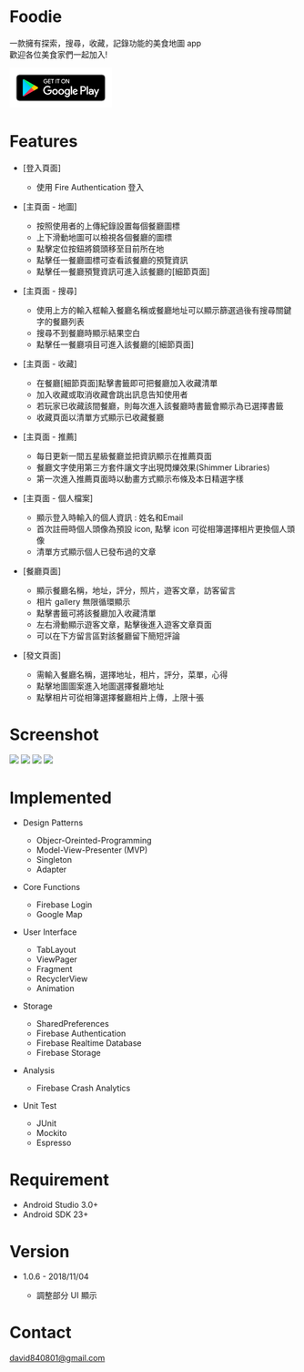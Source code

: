 # Foodie
   一款擁有探索，搜尋，收藏，記錄功能的美食地圖 app<br/>
   歡迎各位美食家們一起加入!

[<img  src="https://github.com/Wen-Liu/BookShare/raw/master/Screenshot/google-play-badge.png" width="180"  >](https://play.google.com/store/apps/details?id=com.guanhong.foodie)


# Features

  * [登入頁面]
    * 使用 Fire Authentication 登入
  
  * [主頁面 - 地圖]
    * 按照使用者的上傳紀錄設置每個餐廳圖標
    * 上下滑動地圖可以檢視各個餐廳的圖標
    * 點擊定位按鈕將鏡頭移至目前所在地
    * 點擊任一餐廳圖標可查看該餐廳的預覽資訊
    * 點擊任一餐廳預覽資訊可進入該餐廳的[細節頁面]
  
  * [主頁面 - 搜尋]
    * 使用上方的輸入框輸入餐廳名稱或餐廳地址可以顯示篩選過後有搜尋關鍵字的餐廳列表
    * 搜尋不到餐廳時顯示結果空白
    * 點擊任一餐廳項目可進入該餐廳的[細節頁面]

 * [主頁面 - 收藏]
    * 在餐廳[細節頁面]點擊書籤即可把餐廳加入收藏清單 <br />
    * 加入收藏或取消收藏會跳出訊息告知使用者 <br />
    * 若玩家已收藏該間餐廳，則每次進入該餐廳時書籤會顯示為已選擇書籤 <br />
    * 收藏頁面以清單方式顯示已收藏餐廳 
 
 *  [主頁面 - 推薦]  
    * 每日更新一間五星級餐廳並把資訊顯示在推薦頁面
    * 餐廳文字使用第三方套件讓文字出現閃爍效果(Shimmer Libraries) 
    * 第一次進入推薦頁面時以動畫方式顯示布條及本日精選字樣
  
 *  [主頁面 - 個人檔案]  
    * 顯示登入時輸入的個人資訊 : 姓名和Email
    * 首次註冊時個人頭像為預設 icon, 點擊 icon 可從相簿選擇相片更換個人頭像 
    * 清單方式顯示個人已發布過的文章
 
  * [餐廳頁面]  
    * 顯示餐廳名稱，地址，評分，照片，遊客文章，訪客留言
    * 相片 gallery 無限循環顯示
    * 點擊書籤可將該餐廳加入收藏清單
    * 左右滑動顯示遊客文章，點擊後進入遊客文章頁面
    * 可以在下方留言區對該餐廳留下簡短評論
    
 *  [發文頁面]  
    * 需輸入餐廳名稱，選擇地址，相片，評分，菜單，心得
    * 點擊地圖圖案進入地圖選擇餐廳地址
    * 點擊相片可從相簿選擇餐廳相片上傳，上限十張
 
  
# Screenshot

  <img src="https://lh3.googleusercontent.com/9GxITEIOavpsGqwb47zkbNHN1ZBxj6aC_h-ryLYD2MuoJBc_gsPRTdDIbz-s1TxKcg=w720-h310-rw" width="210"> <img src="https://lh3.googleusercontent.com/6ZY_dCjNDrPdtxJGGDK5Kl8vn7fz41E4CttKGoYfE7TpGnJ1adQzNVzpIf20R8R1yGk=w720-h310-rw" width="210"> <img src="https://lh3.googleusercontent.com/yYI8Kv4B22dP1S2SQicE24MIqJwWF0e8Ie_o0ciI6dWZmYOQ-7RsPY_aGPoH2XUcGU9k=w720-h310-rw" width="210"> <img src="https://lh3.googleusercontent.com/KbNRoQi4HmJcdeZFVqvBKSuyFnWsJB7tkW2Cj2I0jgC0dx6244n1tmiIyMTSL-Leciw=w720-h310-rw" width="210">

# Implemented
  
  * Design Patterns 
    * Objecr-Oreinted-Programming
    * Model-View-Presenter (MVP) 
    * Singleton 
    * Adapter	
    
  * Core Functions 
    * Firebase Login 
    * Google Map
    
  * User Interface
    * TabLayout
    * ViewPager 
    * Fragment 
    * RecyclerView  
    * Animation
    
  * Storage
    * SharedPreferences  
    * Firebase Authentication
    * Firebase Realtime Database
    * Firebase Storage
    
  * Analysis
    * Firebase Crash Analytics 	
    
  * Unit Test
    * JUnit 
    * Mockito	
    * Espresso

# Requirement
* Android Studio 3.0+
* Android SDK 23+

# Version
* 1.0.6 - 2018/11/04

  * 調整部分 UI 顯示

# Contact
david840801@gmail.com 
